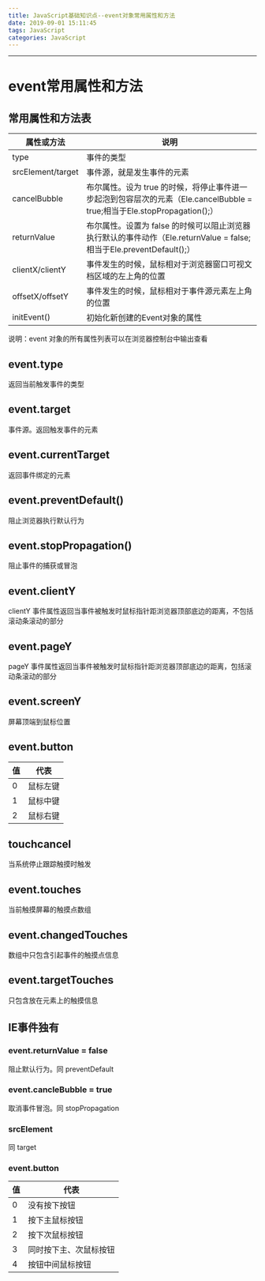 ```yaml
---
title: JavaScript基础知识点--event对象常用属性和方法
date: 2019-09-01 15:11:45
tags: JavaScript
categories: JavaScript
---
```

---

# event常用属性和方法

## 常用属性和方法表

属性或方法|说明
-|-
type|事件的类型
srcElement/target|事件源，就是发生事件的元素
cancelBubble|布尔属性。设为 true 的时候，将停止事件进一步起泡到包容层次的元素（Ele.cancelBubble = true;相当于Ele.stopPropagation();）
returnValue|布尔属性。设置为 false 的时候可以阻止浏览器执行默认的事件动作（Ele.returnValue = false;相当于Ele.preventDefault();）
clientX/clientY|事件发生的时候，鼠标相对于浏览器窗口可视文档区域的左上角的位置
offsetX/offsetY|事件发生的时候，鼠标相对于事件源元素左上角的位置
initEvent()|初始化新创建的Event对象的属性

说明：event 对象的所有属性列表可以在浏览器控制台中输出查看

## event.type

返回当前触发事件的类型

## event.target

事件源。返回触发事件的元素

## event.currentTarget

返回事件绑定的元素

## event.preventDefault()

阻止浏览器执行默认行为

## event.stopPropagation()

阻止事件的捕获或冒泡

## event.clientY

clientY 事件属性返回当事件被触发时鼠标指针距浏览器顶部底边的距离，不包括滚动条滚动的部分

## event.pageY

pageY 事件属性返回当事件被触发时鼠标指针距浏览器顶部底边的距离，包括滚动条滚动的部分

## event.screenY

屏幕顶端到鼠标位置

## event.button

值|代表
-|-
0|鼠标左键
1|鼠标中键
2|鼠标右键

## touchcancel

当系统停止跟踪触摸时触发

## event.touches

当前触摸屏幕的触摸点数组

## event.changedTouches

数组中只包含引起事件的触摸点信息

## event.targetTouches

只包含放在元素上的触摸信息

## IE事件独有

### event.returnValue = false

阻止默认行为。同 preventDefault

### event.cancleBubble = true

取消事件冒泡。同 stopPropagation

### srcElement

同 target

### event.button

值|代表
-|-
0|没有按下按钮
1|按下主鼠标按钮
2|按下次鼠标按钮
3|同时按下主、次鼠标按钮
4|按钮中间鼠标按钮

